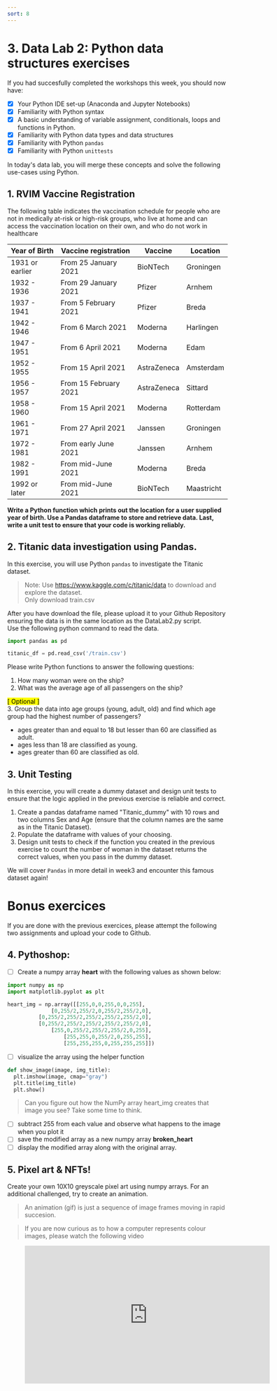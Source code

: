 ```yaml
---
sort: 8
---
```


# 3. Data Lab 2: Python data structures exercises

If you had succesfully completed the workshops this week, you should
now have:

- [x] Your Python IDE set-up (Anaconda and Jupyter Notebooks)
- [x] Familiarity with Python syntax
- [x] A basic understanding of variable assignment, conditionals, loops and functions
     in Python.
- [x] Familiarity with Python data types and data structures
- [x] Familiarity with Python ```pandas```
- [x] Familiarity with Python ```unittests```

In today's data lab, you will merge these concepts and solve the following use-cases using
Python.

## 1. RVIM Vaccine Registration

The following table indicates the vaccination schedule for people who
are not in medically at-risk or high-risk groups, who live at home and can
access the vaccination location on their own, and who do not work in healthcare

Year of Birth  |  Vaccine registration  |  Vaccine  | Location
-------------- |  ------------------------- | ----------| -------
1931 or earlier|	From 25 January 2021	    |BioNTech   |	Groningen
1932 - 1936	   |  From 29 January 2021	    |Pfizer     | Arnhem
1937 - 1941    |	From 5 February 2021	    |Pfizer 	  | Breda
1942 - 1946	   |  From 6 March 2021	        |Moderna	  | Harlingen
1947 - 1951	   |  From 6 April 2021	        |Moderna	  | Edam
1952 - 1955	   |  From 15 April 2021	      |AstraZeneca|	Amsterdam
1956 - 1957	   |  From 15 February 2021	    |AstraZeneca| Sittard
1958 - 1960    |  From 15 April 2021	      |Moderna    |	Rotterdam
1961 - 1971	   |  From 27 April 2021	      |Janssen    |	Groningen
1972 - 1981	   |  From early June 2021	    |Janssen    |	Arnhem
1982 - 1991	   |  From mid-June 2021	      |Moderna    | Breda
1992 or later  |  From mid-June 2021	      |BioNTech   |	Maastricht

**Write a Python function which prints out the location for a user supplied year of birth. Use a Pandas dataframe to store
and retrieve data. Last, write a unit test to ensure that your code is working reliably.**

## 2. Titanic data investigation using Pandas.

In this exercise, you will use Python ```pandas``` to investigate the Titanic
dataset. 

> Note: Use https://www.kaggle.com/c/titanic/data to download and explore the dataset. <br>
> Only download train.csv

After you have download the file, please upload it to your Github Repository ensuring the data is in the same location as the DataLab2.py script. <br>
Use the following python command to read the data.

```python
import pandas as pd

titanic_df = pd.read_csv('/train.csv')
```

Please write Python functions to answer the following questions:

1. How many woman were on the ship?
2. What was the average age of all passengers on the ship?<br>

<mark>[ Optional ]</mark> <br>
3. Group the data into age groups (young, adult, old) and find which age group
had the highest number of passengers?
  - ages greater than and equal to 18 but lesser than 60 are classified as adult.
  - ages less than 18 are classified as young.
  - ages greater than 60 are classified as old.

## 3. Unit Testing

In this exercise, you will create a dummy dataset and design unit tests to ensure that the logic applied in the previous exercise is reliable and correct.

1. Create a pandas dataframe named "Titanic_dummy" with 10 rows and two columns Sex and Age (ensure that the column names are the same as in the Titanic Dataset).
2. Populate the dataframe with values of your choosing.
3. Design unit tests to check if the function you created in the previous exercise to count the number of woman in the dataset returns the correct values, when you pass in the dummy dataset.

We will cover ```Pandas``` in more detail in week3 and encounter this famous dataset again!

# Bonus exercices

If you are done with the previous exercices, please attempt the following two assignments and upload your code to Github.


## 4. Pythoshop:

- [ ] Create a numpy array **heart** with the following values as shown below:

```python
import numpy as np
import matplotlib.pyplot as plt

heart_img = np.array([[255,0,0,255,0,0,255],
              [0,255/2,255/2,0,255/2,255/2,0],
          [0,255/2,255/2,255/2,255/2,255/2,0],
          [0,255/2,255/2,255/2,255/2,255/2,0],
              [255,0,255/2,255/2,255/2,0,255],
                  [255,255,0,255/2,0,255,255],
                  [255,255,255,0,255,255,255]])
```

- [ ] visualize the array using the helper function

```python
def show_image(image, img_title):
  plt.imshow(image, cmap="gray")
  plt.title(img_title)
  plt.show()
```

> Can you figure out how the NumPy array heart_img creates that image you see? Take some time to think.

- [ ] subtract 255 from each value and observe what happens to the image when
you plot it
- [ ] save the modified array as a new numpy array **broken_heart**
- [ ] display the modified array along with the original array.

## 5. Pixel art & NFTs!

Create your own 10X10 greyscale pixel art using numpy arrays. For an additional
challenged, try to create an animation.

> An animation (gif) is just a sequence of image frames moving in rapid succesion.

> If you are now curious as to how a computer represents colour images, please watch the following video

<!-- blank line -->
<figure class="video_container">
<iframe width="560" height="315" src="https://www.youtube.com/embed/15aqFQQVBWU?controls=0" title="YouTube video player" frameborder="0" allow="accelerometer; autoplay; clipboard-write; encrypted-media; gyroscope; picture-in-picture" allowfullscreen></iframe>
</figure>
<!-- blank line -->
